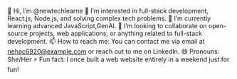 👋 Hi, I’m @newtechlearne
👀 I’m interested in full-stack development, React.js, Node.js, and solving complex tech problems.
🌱 I’m currently learning advanced JavaScript,GenAI.
💞️ I’m looking to collaborate on open-source projects, web applications, or anything related to full-stack development.
📫 How to reach me: You can contact me via email at nehac6920@example.com or reach out to me on LinkedIn.
😄 Pronouns: She/Her
⚡ Fun fact: I once built a web website entirely in a weekend just for fun!
